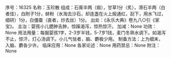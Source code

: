 序号：16325
名称：玉珍散
组成：石膏半两（煅），甘草1分（炙），滑石半两（白者佳），白附子1分，蚌粉（水淘去沙石，却连盏在火上煅通红，刮下，用水飞过，细研）1分，白僵蚕（直者，炒去丝）1分。
出处：《永乐大典》卷九八○引《家宝》。
主治：婴孩小儿腮肿舌肿，惊躁渴泻，惊热惊汗。
加减：None
功效：None
用法用量：每服婴孩1字，2-3岁半钱，5-7岁1钱，麦门冬熟水调下。如渴泻不止，惊汗，灯心汤调下。小儿气怯者，脑、麝极少用。
制备方法：上为细末，入脑、麝各少许。
临床应用：None
各家论述：None
用药禁忌：None
附注：None
